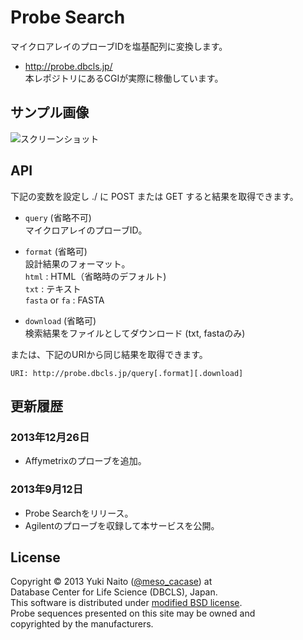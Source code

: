 Probe Search
======================

マイクロアレイのプローブIDを塩基配列に変換します。

+ http://probe.dbcls.jp/  
  本レポジトリにあるCGIが実際に稼働しています。


サンプル画像
-----

![スクリーンショット](http://data.dbcls.jp/~meso/img/probe2seq.png
"スクリーンショット")


API
--------

下記の変数を設定し ./ に POST または GET すると結果を取得できます。

+ `query` (省略不可)  
  マイクロアレイのプローブID。

+ `format` (省略可)  
  設計結果のフォーマット。  
  `html`  : HTML（省略時のデフォルト)  
  `txt`   : テキスト  
  `fasta` or `fa` : FASTA

+ `download` (省略可)  
検索結果をファイルとしてダウンロード (txt, fastaのみ)

または、下記のURIから同じ結果を取得できます。

```
URI: http://probe.dbcls.jp/query[.format][.download]
```


更新履歴
--------

### 2013年12月26日 ###

+ Affymetrixのプローブを追加。

### 2013年9月12日 ###

+ Probe Searchをリリース。
+ Agilentのプローブを収録して本サービスを公開。


License
--------

Copyright &copy; 2013 Yuki Naito
 ([@meso_cacase](http://twitter.com/meso_cacase)) at  
Database Center for Life Science (DBCLS), Japan.  
This software is distributed under
[modified BSD license](http://www.opensource.org/licenses/bsd-license.php).  
Probe sequences presented on this site may be owned and  
 copyrighted by the manufacturers.
